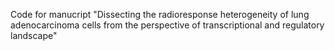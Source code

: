 Code for manucript "Dissecting the radioresponse heterogeneity of lung adenocarcinoma cells from the perspective of transcriptional and regulatory landscape"

